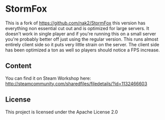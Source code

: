 # StormFox
This is a fork of https://github.com/nak2/StormFox this version has everything non essential cut out and is optimized
for large servers. It doesn't work in single player and if you're running this on a small server you're probably better off
just using the regular version. This runs almost entirely client side so it puts very little strain on the server. The
client side has been optimized a ton as well so players should notice a FPS increase.

## Content
You can find it on Steam Workshop here: http://steamcommunity.com/sharedfiles/filedetails/?id=1132466603

## License

This project is licensed under the Apache License 2.0
